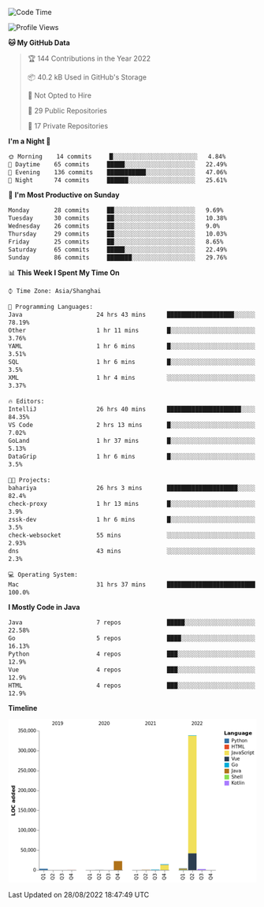 <!--START_SECTION:waka-->
![Code Time](http://img.shields.io/badge/Code%20Time-1%2C095%20hrs%2011%20mins-blue)

![Profile Views](http://img.shields.io/badge/Profile%20Views-0-blue)

**🐱 My GitHub Data** 

> 🏆 144 Contributions in the Year 2022
 > 
> 📦 40.2 kB Used in GitHub's Storage 
 > 
> 🚫 Not Opted to Hire
 > 
> 📜 29 Public Repositories 
 > 
> 🔑 17 Private Repositories  
 > 
**I'm a Night 🦉** 

```text
🌞 Morning    14 commits     █░░░░░░░░░░░░░░░░░░░░░░░░   4.84% 
🌆 Daytime    65 commits     █████░░░░░░░░░░░░░░░░░░░░   22.49% 
🌃 Evening    136 commits    ███████████░░░░░░░░░░░░░░   47.06% 
🌙 Night      74 commits     ██████░░░░░░░░░░░░░░░░░░░   25.61%

```
📅 **I'm Most Productive on Sunday** 

```text
Monday       28 commits     ██░░░░░░░░░░░░░░░░░░░░░░░   9.69% 
Tuesday      30 commits     ██░░░░░░░░░░░░░░░░░░░░░░░   10.38% 
Wednesday    26 commits     ██░░░░░░░░░░░░░░░░░░░░░░░   9.0% 
Thursday     29 commits     ██░░░░░░░░░░░░░░░░░░░░░░░   10.03% 
Friday       25 commits     ██░░░░░░░░░░░░░░░░░░░░░░░   8.65% 
Saturday     65 commits     █████░░░░░░░░░░░░░░░░░░░░   22.49% 
Sunday       86 commits     ███████░░░░░░░░░░░░░░░░░░   29.76%

```


📊 **This Week I Spent My Time On** 

```text
⌚︎ Time Zone: Asia/Shanghai

💬 Programming Languages: 
Java                     24 hrs 43 mins      ███████████████████░░░░░░   78.19% 
Other                    1 hr 11 mins        █░░░░░░░░░░░░░░░░░░░░░░░░   3.76% 
YAML                     1 hr 6 mins         █░░░░░░░░░░░░░░░░░░░░░░░░   3.51% 
SQL                      1 hr 6 mins         █░░░░░░░░░░░░░░░░░░░░░░░░   3.5% 
XML                      1 hr 4 mins         ░░░░░░░░░░░░░░░░░░░░░░░░░   3.37%

🔥 Editors: 
IntelliJ                 26 hrs 40 mins      █████████████████████░░░░   84.35% 
VS Code                  2 hrs 13 mins       █░░░░░░░░░░░░░░░░░░░░░░░░   7.02% 
GoLand                   1 hr 37 mins        █░░░░░░░░░░░░░░░░░░░░░░░░   5.13% 
DataGrip                 1 hr 6 mins         █░░░░░░░░░░░░░░░░░░░░░░░░   3.5%

🐱‍💻 Projects: 
bahariya                 26 hrs 3 mins       ████████████████████░░░░░   82.4% 
check-proxy              1 hr 13 mins        █░░░░░░░░░░░░░░░░░░░░░░░░   3.9% 
zssk-dev                 1 hr 6 mins         █░░░░░░░░░░░░░░░░░░░░░░░░   3.5% 
check-websocket          55 mins             ░░░░░░░░░░░░░░░░░░░░░░░░░   2.93% 
dns                      43 mins             ░░░░░░░░░░░░░░░░░░░░░░░░░   2.3%

💻 Operating System: 
Mac                      31 hrs 37 mins      █████████████████████████   100.0%

```

**I Mostly Code in Java** 

```text
Java                     7 repos             █████░░░░░░░░░░░░░░░░░░░░   22.58% 
Go                       5 repos             ████░░░░░░░░░░░░░░░░░░░░░   16.13% 
Python                   4 repos             ███░░░░░░░░░░░░░░░░░░░░░░   12.9% 
Vue                      4 repos             ███░░░░░░░░░░░░░░░░░░░░░░   12.9% 
HTML                     4 repos             ███░░░░░░░░░░░░░░░░░░░░░░   12.9%

```


**Timeline**

![Chart not found](https://raw.githubusercontent.com/youtiaoguagua/youtiaoguagua/master/charts/bar_graph.png) 


 Last Updated on 28/08/2022 18:47:49 UTC
<!--END_SECTION:waka-->